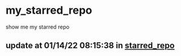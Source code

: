 # my_starred_repo
show me my starred repo

update at 01/14/22 08:15:38 in [starred_repo](./index.html)
---

